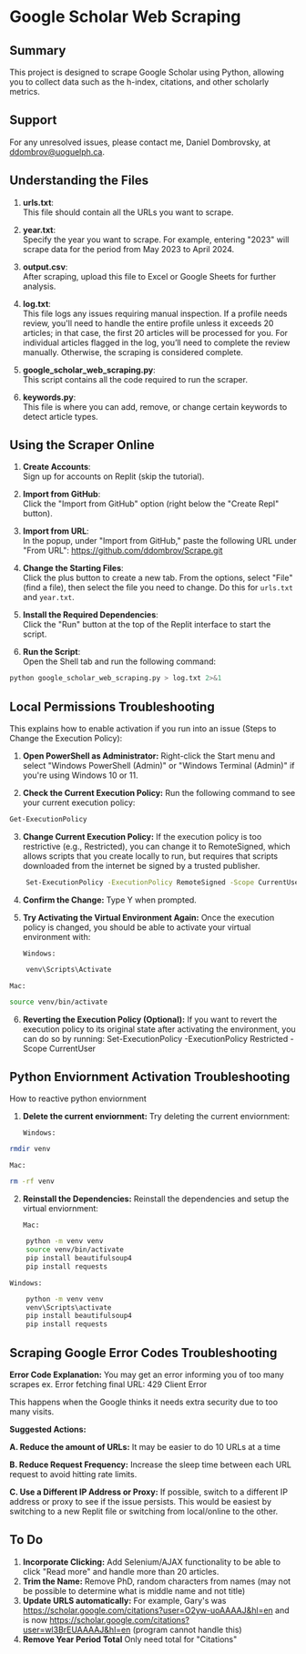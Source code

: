 # Google Scholar Web Scraping

## Summary

This project is designed to scrape Google Scholar using Python, allowing you to collect data such as the h-index, citations, and other scholarly metrics.

## Support

For any unresolved issues, please contact me, Daniel Dombrovsky, at ddombrov@uoguelph.ca.

## Understanding the Files

1. **urls.txt**:  
   This file should contain all the URLs you want to scrape.

2. **year.txt**:  
   Specify the year you want to scrape. For example, entering "2023" will scrape data for the period from May 2023 to April 2024.

3. **output.csv**:  
   After scraping, upload this file to Excel or Google Sheets for further analysis.

4. **log.txt**:  
   This file logs any issues requiring manual inspection. If a profile needs review, you'll need to handle the entire profile unless it exceeds 20 articles; in that case, the first 20 articles will be processed for you. For individual articles flagged in the log, you’ll need to complete the review manually. Otherwise, the scraping is considered complete.

5. **google_scholar_web_scraping.py**:  
   This script contains all the code required to run the scraper.

6. **keywords.py**:  
   This file is where you can add, remove, or change certain keywords to detect article types.

## Using the Scraper Online

1. **Create Accounts**:  
   Sign up for accounts on Replit (skip the tutorial).

2. **Import from GitHub**:  
   Click the "Import from GitHub" option (right below the "Create Repl" button).

3. **Import from URL**:  
   In the popup, under "Import from GitHub," paste the following URL under "From URL":
   https://github.com/ddombrov/Scrape.git

4. **Change the Starting Files**:  
   Click the plus button to create a new tab. From the options, select "File" (find a file), then select the file you need to change. Do this for `urls.txt` and `year.txt`.

5. **Install the Required Dependencies**:  
   Click the "Run" button at the top of the Replit interface to start the script.

6. **Run the Script**:  
   Open the Shell tab and run the following command:

```bash
python google_scholar_web_scraping.py > log.txt 2>&1
```

## Local Permissions Troubleshooting

This explains how to enable activation if you run into an issue (Steps to Change the Execution Policy):

1. **Open PowerShell as Administrator:**
   Right-click the Start menu and select "Windows PowerShell (Admin)" or "Windows Terminal (Admin)" if you're using Windows 10 or 11.

2. **Check the Current Execution Policy:**
   Run the following command to see your current execution policy:

```bash
Get-ExecutionPolicy
```

3.  **Change Current Execution Policy:**
    If the execution policy is too restrictive (e.g., Restricted), you can change it to RemoteSigned, which allows scripts that you create locally to run, but requires that scripts downloaded from the internet be signed by a trusted publisher.

```bash
    Set-ExecutionPolicy -ExecutionPolicy RemoteSigned -Scope CurrentUser
```

4.  **Confirm the Change:**
    Type Y when prompted.

5.  **Try Activating the Virtual Environment Again:**
    Once the execution policy is changed, you should be able to activate your virtual environment with:

        Windows:

```bash
    venv\Scripts\Activate
```

    Mac:

```bash
source venv/bin/activate
```

6.  **Reverting the Execution Policy (Optional):**
    If you want to revert the execution policy to its original state after activating the environment, you can do so by running: Set-ExecutionPolicy -ExecutionPolicy Restricted -Scope CurrentUser

## Python Enviornment Activation Troubleshooting

How to reactive python enviornment

1.  **Delete the current enviornment:**
    Try deleting the current enviornment:

        Windows:

```bash
rmdir venv
```

    Mac:

```bash
rm -rf venv
```

2.  **Reinstall the Dependencies:**
    Reinstall the dependencies and setup the virtual enviornment:

        Mac:

```bash
    python -m venv venv
    source venv/bin/activate
    pip install beautifulsoup4
    pip install requests
```

    Windows:

```bash
    python -m venv venv
    venv\Scripts\activate
    pip install beautifulsoup4
    pip install requests
```

## Scraping Google Error Codes Troubleshooting

**Error Code Explanation:**
You may get an error informing you of too many scrapes
ex. Error fetching final URL: 429 Client Error

This happens when the Google thinks it needs extra security due to too many visits.

**Suggested Actions:**

**A. Reduce the amount of URLs:**
It may be easier to do 10 URLs at a time

**B. Reduce Request Frequency:**
Increase the sleep time between each URL request to avoid hitting rate limits.

**C. Use a Different IP Address or Proxy:**
If possible, switch to a different IP address or proxy to see if the issue persists. This would be easiest by switching to a new Replit file or switching from local/online to the other.

## To Do

1. **Incorporate Clicking:**
   Add Selenium/AJAX functionality to be able to click "Read more" and handle more than 20 articles.
2. **Trim the Name:**
   Remove PhD, random characters from names (may not be possible to determine what is middle name and not title)
3. **Update URLS automatically:**
   For example, Gary's was https://scholar.google.com/citations?user=O2yw-uoAAAAJ&hl=en and is now https://scholar.google.com/citations?user=wl3BrEUAAAAJ&hl=en (program cannot handle this)
4. **Remove Year Period Total**
   Only need total for "Citations"
